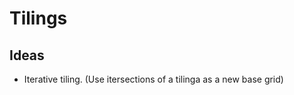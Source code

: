 Tilings
=======

Ideas
-----
- Iterative tiling. (Use itersections of a tilinga as a new base grid)
